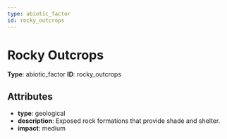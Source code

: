```yaml
---
type: abiotic_factor
id: rocky_outcrops
---
```


# Rocky Outcrops

**Type**: abiotic_factor
**ID**: rocky_outcrops

## Attributes

- **type**: geological
- **description**: Exposed rock formations that provide shade and shelter.
- **impact**: medium

